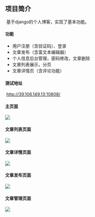 ## 项目简介

​    基于django的个人博客，实现了基本功能。



#### 功能

- 用户注册（含验证码）、登录
- 文章发布（含富文本编辑器）
- 个人信息后台管理，密码修改，文章删除
- 文章列表展示，分页
- 文章详情页（含评论功能）




#### 测试地址

​	http://39.106.149.13:10808/



#### 主页面

![](https://i.imgur.com/z3fo4E9.png)



#### 文章列表页面

![](https://i.imgur.com/mqztgJl.png)



#### 文章详情页面

![](https://i.imgur.com/vheoyNc.jpg)



#### 文章发布页面

![](https://i.imgur.com/yOxYUN4.png)



#### 文章管理页面

![](https://i.imgur.com/VqlWmib.png)